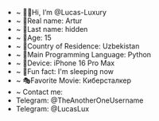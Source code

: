 - ~ 👨‍💻Hi, I’m @Lucas-Luxury
- ~ 🦠Real name: Artur
- ~ 🥷Last name: hidden
- ~ 👶Age: 15
- ~ 🚩Country of Residence: Uzbekistan
- ~ 🧠Main Programming Language: Python
- ~ 🤡Device: iPhone 16 Pro Max
- ~ 🥱Fun fact: I'm sleeping now
- ~ 🎭Favorite Movie: Киберсталкер 
- ~ Contact me:
- Telegram: @TheAnotherOneUsername
- Telegram: @LucasLux

